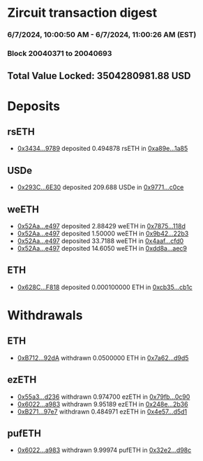 # Zircuit transaction digest
### 6/7/2024, 10:00:50 AM - 6/7/2024, 11:00:26 AM (EST)
### Block 20040371 to 20040693

## Total Value Locked: 3504280981.88 USD

# Deposits
## rsETH
- [0x3434...9789](https://etherscan.io/address/0x34349c5569e7B846c3558961552D2202760A9789) deposited 0.494878 rsETH in [0xa89e...1a85](https://etherscan.io/tx/0x34349c5569e7B846c3558961552D2202760A9789)
## USDe
- [0x293C...6E30](https://etherscan.io/address/0x293C6937D8D82e05B01335F7B33FBA0c8e256E30) deposited 209.688 USDe in [0x9771...c0ce](https://etherscan.io/tx/0x293C6937D8D82e05B01335F7B33FBA0c8e256E30)
## weETH
- [0x52Aa...e497](https://etherscan.io/address/0x52Aa899454998Be5b000Ad077a46Bbe360F4e497) deposited 2.88429 weETH in [0x7875...118d](https://etherscan.io/tx/0x52Aa899454998Be5b000Ad077a46Bbe360F4e497)
- [0x52Aa...e497](https://etherscan.io/address/0x52Aa899454998Be5b000Ad077a46Bbe360F4e497) deposited 1.50000 weETH in [0x9b42...22b3](https://etherscan.io/tx/0x52Aa899454998Be5b000Ad077a46Bbe360F4e497)
- [0x52Aa...e497](https://etherscan.io/address/0x52Aa899454998Be5b000Ad077a46Bbe360F4e497) deposited 33.7188 weETH in [0x4aaf...cfd0](https://etherscan.io/tx/0x52Aa899454998Be5b000Ad077a46Bbe360F4e497)
- [0x52Aa...e497](https://etherscan.io/address/0x52Aa899454998Be5b000Ad077a46Bbe360F4e497) deposited 14.6050 weETH in [0xdd8a...aec9](https://etherscan.io/tx/0x52Aa899454998Be5b000Ad077a46Bbe360F4e497)
## ETH
- [0x628C...F818](https://etherscan.io/address/0x628C221D7a42bB2486DCf23FB20be18Dd523F818) deposited 0.000100000 ETH in [0xcb35...cb1c](https://etherscan.io/tx/0x628C221D7a42bB2486DCf23FB20be18Dd523F818)
# Withdrawals
## ETH
- [0xB712...92dA](https://etherscan.io/address/0xB712Ee86df660C0Ef85e05f029eD0e5dE4e092dA) withdrawn 0.0500000 ETH in [0x7a62...d9d5](https://etherscan.io/tx/0xB712Ee86df660C0Ef85e05f029eD0e5dE4e092dA)
## ezETH
- [0x55a3...d236](https://etherscan.io/address/0x55a3b1E01B54D210d451530874a266108ee1d236) withdrawn 0.974700 ezETH in [0x79fb...0c90](https://etherscan.io/tx/0x55a3b1E01B54D210d451530874a266108ee1d236)
- [0x6022...a983](https://etherscan.io/address/0x6022846353e159f4E39C709207945B89Ae53a983) withdrawn 9.95189 ezETH in [0x248e...2b36](https://etherscan.io/tx/0x6022846353e159f4E39C709207945B89Ae53a983)
- [0xB271...97e7](https://etherscan.io/address/0xB271da3aA315020767BFE4B5A8f8f5Ad5F8797e7) withdrawn 0.484971 ezETH in [0x4e57...d5d1](https://etherscan.io/tx/0xB271da3aA315020767BFE4B5A8f8f5Ad5F8797e7)
## pufETH
- [0x6022...a983](https://etherscan.io/address/0x6022846353e159f4E39C709207945B89Ae53a983) withdrawn 9.99974 pufETH in [0x32e2...d98c](https://etherscan.io/tx/0x6022846353e159f4E39C709207945B89Ae53a983)
